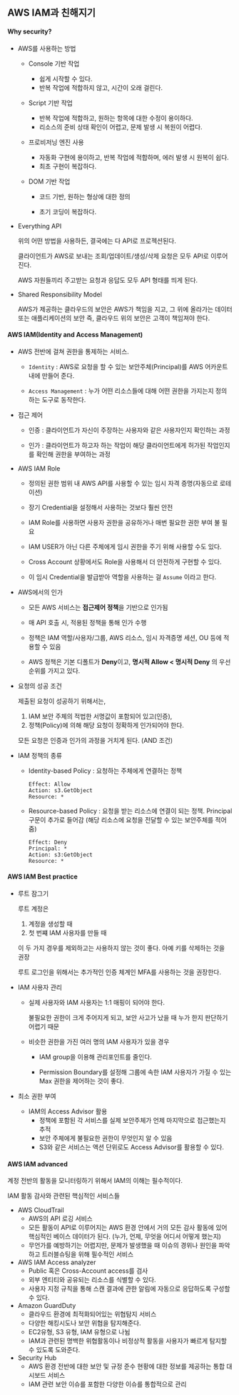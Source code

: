 ## AWS IAM과 친해지기

#### Why security?

- AWS를 사용하는 방법

  - Console 기반 작업 

    - 쉽게 시작할 수 있다. 
    - 반복 작업에 적합하지 않고, 시간이 오래 걸린다. 

  - Script 기반 작업 

    - 반복 작업에 적합하고, 원하는 항목에 대한 수정이 용이하다.
    - 리소스의 준비 상태 확인이 어렵고, 문제 발생 시 복원이 어렵다.

  - 프로비저닝 엔진 사용

    - 자동화 구현에 용이하고, 반복 작업에 적합하며, 에러 발생 시 원복이 쉽다.
    - 최초 구현이 복잡하다.

  - DOM 기반 작업

    - 코드 기반, 원하는 형상에 대한 정의

    - 초기 코딩이 복잡하다.

      

- Everything API

  위의 어떤 방법을 사용하든, 결국에는 다 API로 프로젝션된다.

  클라이언트가 AWS로 보내는 조회/업데이트/생성/삭제 요청은 모두 API로 이루어진다.

  AWS 자원들끼리 주고받는 요청과 응답도 모두 API 형태를 띄게 된다.

  

- Shared Responsibility Model

  AWS가 제공하는 클라우드의 보안은 AWS가 책임을 지고, 그 위에 올라가는 데이터 또는 애플리케이션의 보안 즉, 클라우드 위의 보안은 고객이 책임져야 한다.



#### AWS IAM(Identity and Access Management)

- AWS 전반에 걸쳐 권한을 통제하는 서비스.

  - `Identity` : AWS로 요청을 할 수 있는 보안주체(Principal)를 AWS 어카운트 내에 만들어 준다.

  - `Access Management` : 누가 어떤 리소스들에 대해 어떤 권한을 가지는지 정의하는 도구로 동작한다.

    

- 접근 제어

  - 인증 : 클라이언트가 자신이 주장하는 사용자와 같은 사용자인지 확인하는 과정

  - 인가 : 클라이언트가 하고자 하는 작업이 해당 클라이언트에게 허가된 작업인지를 확인해 권한을 부여하는 과정

    

- AWS IAM Role

  - 정의된 권한 범위 내 AWS API를 사용할 수 있는 임시 자격 증명(자동으로 로테이션)

  - 장기 Credential을 설정해서 사용하는 것보다 훨씬 안전

  - IAM Role를 사용하면 사용자 권한을 공유하거나 매번 필요한 권한 부여 불 필요

  - IAM USER가 아닌 다른 주체에게 임시 권한을 주기 위해 사용할 수도 있다.

  - Cross Account 상황에서도 Role을 사용해서 더 안전하게 구현할 수 있다.

  - 이 임시 Credential을 발급받아 역할을 사용하는 걸 `Assume` 이라고 한다.

    

- AWS에서의 인가

  - 모든 AWS 서비스는 **접근제어 정책**을 기반으로 인가됨

  - 매 API 호출 시, 적용된 정책을 통해 인가 수행

  - 정책은 IAM 역할/사용자/그룹, AWS 리소스, 임시 자격증명 세션, OU 등에 적용할 수 있음

  - AWS 정책은 기본 디폴트가 **Deny**이고, **명시적 Allow < 명시적 Deny** 의 우선순위를 가지고 있다.

    

- 요청의 성공 조건

  제출된 요청이 성공하기 위해서는,

  1. IAM 보안 주체의 적법한 서명값이 포함되어 있고(인증),
  2. 정책(Policy)에 의해 해당 요청이 정확하게 인가되어야 한다.

  모든 요청은 인증과 인가의 과정을 거치게 된다. (AND 조건)

  

- IAM 정책의 종류

  - Identity-based Policy : 요청하는 주체에게 연결하는 정책

    ```
    Effect: Allow
    Action: s3.GetObject
    Resource: *
    ```

  - Resource-based Policy : 요청을 받는 리소스에 연결이 되는 정책. Principal 구문이 추가로 들어감 (해당 리소스에 요청을 전달할 수 있는 보안주체를 적어줌)

    ```
    Effect: Deny
    Principal: *
    Action: s3:GetObject
    Resource: *
    ```



#### AWS IAM Best practice

- 루트 잠그기

  루트 계정은 

  1. 계정을 생성할 때
  2. 첫 번쨰 IAM 사용자를 만들 때

  이 두 가지 경우를 제외하고는 사용하지 않는 것이 좋다. 아예 키를 삭제하는 것을 권장

  루트 로그인을 위해서는 추가적인 인증 체계인 MFA를 사용하는 것을 권장한다.

  

- IAM 사용자 관리

  - 실제 사용자와 IAM 사용자는 1:1 매핑이 되어야 한다. 

    불필요한 권한이 크게 주어지게 되고, 보안 사고가 났을 때 누가 한지 판단하기 어렵기 때문

  - 비슷한 권한을 가진 여러 명의 IAM 사용자가 있을 경우

    - IAM group을 이용해 관리포인트를 줄인다.
    
    - Permission Boundary를 설정해 그룹에 속한 IAM 사용자가 가질 수 있는 Max 권한을 제어하는 것이 좋다.
    
      

- 최소 권한 부여
  - IAM의 Access Advisor 활용
    - 정책에 포함된 각 서비스를 실제 보안주체가 언제 마지막으로 접근했는지 추적
    - 보안 주체에게 불필요한 권한이 무엇인지 알 수 있음
    - S3와 같은 서비스는 액션 단위로도 Access Advisor를 활용할 수 있다.



#### AWS IAM advanced

계정 전반의 활동을 모니터링하기 위해서 IAM의 이해는 필수적이다.

IAM 활동 감사와 관련된 핵심적인 서비스들

- AWS CloudTrail
  - AWS의 API 로깅 서비스
  - 모든 활동이 API로 이루어지는 AWS 환경 안에서 거의 모든 감사 활동에 있어 핵심적인 베이스 데이터가 된다. (누가, 언제, 무엇을 어디서 어떻게 했는지)
  - 무언가를 예방하기는 어렵지만, 문제가 발생했을 때 이슈의 경위나 원인을 파악하고 트러블슈팅을 위해 필수적인 서비스
- AWS IAM Access analyzer
  - Public 혹은 Cross-Account access를 검사
  - 외부 엔티티와 공유되는 리소스를 식별할 수 있다.
  - 사용자 지정 규칙을 통해 스캔 결과에 관한 알림에 자동으로 응답하도록 구성할 수 있다.
- Amazon GuardDuty
  - 클라우드 환경에 최적화되어있는 위협탐지 서비스
  - 다양한 해킹시도나 보안 위협을 탐지해준다.
  - EC2유형, S3 유형, IAM 유형으로 나뉨
  - IAM과 관련된 명백한 위협활동이나 비정상적 활동을 사용자가 빠르게 탐지할 수 있도록 도와준다.
- Security Hub
  - AWS 환경 전반에 대한 보안 및 규정 준수 현황에 대한 정보를 제공하는 통합 대시보드 서비스
  - IAM 관련 보안 이슈를 포함한 다양한 이슈를 통합적으로 관리

